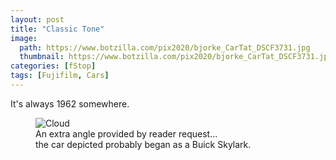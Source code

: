 ```yaml
---
layout: post
title: "Classic Tone"
image:
  path: https://www.botzilla.com/pix2020/bjorke_CarTat_DSCF3731.jpg
  thumbnail: https://www.botzilla.com/pix2020/bjorke_CarTat_DSCF3731.jpg
categories: [fStop]
tags: [Fujifilm, Cars]
---
```


It's always 1962 somewhere.
<!--more-->

<figure class="align-center">
<img alt="Cloud" src="https://botzilla.com/pix2020/bjorke_CarTat_DSCF3734.jpg">
<figcaption>An extra angle provided by reader request...<br/>the car depicted probably began as a Buick Skylark.</figcaption>
</figure>

